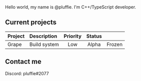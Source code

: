 Hello world, my name is @pluffie. I'm C++/TypeScript developer.

Current projects
-----
| Project   | Description               | Priority | Status |        |
|:----------|:--------------------------|:--------:|:------:|:------:|
| Grape     | Build system              | Low      | Alpha  | Frozen |

Contact me
-----
Discord: pluffie#2077
